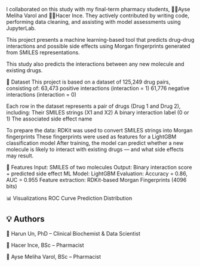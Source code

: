 
I collaborated on this study with my final-term pharmacy students, 👩‍🔬Ayse Meliha Varol and 👩‍🔬Hacer Ince. They actively contributed by writing code, performing data cleaning, and assisting with model assessments using JupyterLab.

This project presents a machine learning-based tool that predicts drug–drug interactions and possible side effects using Morgan fingerprints generated from SMILES representations.

This study also predicts the interactions between any new molecule and existing drugs.

🧪 Dataset
This project is based on a dataset of 125,249 drug pairs, consisting of:
63,473 positive interactions (interaction = 1)
61,776 negative interactions (interaction = 0)

Each row in the dataset represents a pair of drugs (Drug 1 and Drug 2), including:
Their SMILES strings (X1 and X2)
A binary interaction label (0 or 1)
The associated side effect name

To prepare the data:
RDKit was used to convert SMILES strings into Morgan fingerprints
These fingerprints were used as features for a LightGBM classification model
After training, the model can predict whether a new molecule is likely to interact with existing drugs — and what side effects may result.

🧪 Features
Input: SMILES of two molecules
Output: Binary interaction score + predicted side effect
ML Model: LightGBM
Evaluation: Accuracy = 0.86, AUC = 0.955
Feature extraction: RDKit-based Morgan Fingerprints (4096 bits)

📊 Visualizations
ROC Curve
Prediction Distribution

## 💡 Authors
🔬 Harun Un, PhD – Clinical Biochemist & Data Scientist

🔬 Hacer Ince, BSc – Pharmacist

🔬 Ayse Meliha Varol, BSc – Pharmacist
